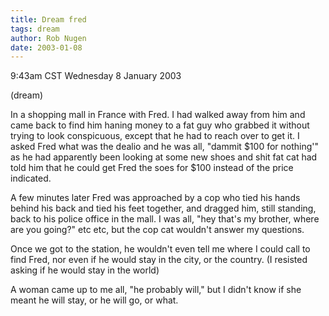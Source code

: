 ```yaml
---
title: Dream fred
tags: dream
author: Rob Nugen
date: 2003-01-08
---
```


<p class=date>9:43am CST Wednesday 8 January 2003</p>

<p class=note>(dream)</p>

<p class=dream>In a shopping mall in France with Fred.  I had walked
away from him and came back to find him haning money to a fat guy who
grabbed it without trying to look conspicuous, except that he had to
reach over to get it.  I asked Fred what was the dealio and he was
all, "dammit $100 for nothing'" as he had apparently been looking at
some new shoes and shit fat cat had told him that he could get Fred
the soes for $100 instead of the price indicated.</p>

<p class=dream>A few minutes later Fred was approached by a cop who
tied his hands behind his back and tied his feet together, and dragged
him, still standing, back to his police office in the mall.  I was
all, "hey that's my brother, where are you going?" etc etc, but the
cop cat wouldn't answer my questions.</p>

<p class=dream>Once we got to the station, he wouldn't even tell me
where I could call to find Fred, nor even if he would stay in the
city, or the country.  (I resisted asking if he would stay in the
world)</p>

<p class=dream>A woman came up to me all, "he probably will," but I
didn't know if she meant he will stay, or he will go, or what.</p>
